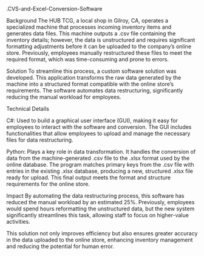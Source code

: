 .CVS-and-Excel-Conversion-Software

Background The HUB TCG, a local shop in Gilroy, CA, operates a specialized machine that processes incoming inventory items and generates data files. This machine outputs a .csv file containing the inventory details; however, the data is unstructured and requires significant formatting adjustments before it can be uploaded to the company’s online store. Previously, employees manually restructured these files to meet the required format, which was time-consuming and prone to errors.

Solution To streamline this process, a custom software solution was developed. This application transforms the raw data generated by the machine into a structured format compatible with the online store’s requirements. The software automates data restructuring, significantly reducing the manual workload for employees.

Technical Details

C#: Used to build a graphical user interface (GUI), making it easy for employees to interact with the software and conversion. The GUI includes functionalities that allow employees to upload and manage the necessary files for data restructuring.

Python: Plays a key role in data transformation. It handles the conversion of data from the machine-generated .csv file to the .xlsx format used by the online database. The program matches primary keys from the .csv file with entries in the existing .xlsx database, producing a new, structured .xlsx file ready for upload. This final output meets the format and structure requirements for the online store.

Impact By automating the data restructuring process, this software has reduced the manual workload by an estimated 25%. Previously, employees would spend hours reformatting the unstructured data, but the new system significantly streamlines this task, allowing staff to focus on higher-value activities.

This solution not only improves efficiency but also ensures greater accuracy in the data uploaded to the online store, enhancing inventory management and reducing the potential for human error.
